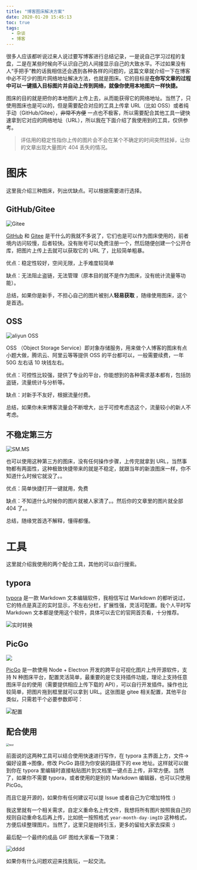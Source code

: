```yaml
---
title: "博客图床解决方案"
date: 2020-01-20 15:45:13
toc: true
tags:
  - 杂谈
  - 博客
---
```


很多人应该都听说过来人说过要写博客进行总结记录，一是说自己学习过程的复盘，二是在某些时候向不认识自己的人间接显示自己的大致水平。不过如果没有人“手把手”教的话我相信还会遇到各种各样的问题的，这篇文章就介绍一下在博客中必不可少的图片网络地址解决方法，也就是图床。它的目标是**在你写文章的过程中可以一键插入目标图片并自动上传到网络，就像你使用本地图片一样快捷。**

图床的目的就是把你的本地图片上传上去，从而能获得它的网络地址。当然了，只使用图床也是可以的，但是需要配合对应的工具上传拿 URL（比如 OSS）或者纯手动（GitHub/Gitee），~~非常不方便~~ 一点也不极客，所以需要配合其他工具一键快速拿到它对应的网络地址（URL），所以我在下面介绍了我使用到的工具，仅供参考。

> 评估用的稳定性指你上传的图片会不会在某个不确定的时间突然挂掉，让你的文章出现大量图片 404 丢失的情况。

# 图床

这里我介绍三种图床，列出优缺点。可以根据需要进行选择。

## GitHub/Gitee

![Gitee](https://gitee.com/sh1luo/imgs/raw/master/imgs/123.png)

[GitHub](https://github.com/) 和 [Gitee](https://gitee.com/) 是干什么的我就不多说了，它们也是可以作为图床使用的，前者境内访问较慢，后者较快。没有账号可以免费注册一个，然后随便创建一个公开仓库，把图片上传上去就可以获取它的 URL 了，比较简单粗暴。

优点：稳定性较好，空间无限，上手难度较简单

缺点：无法阻止盗链，无法管理（原本目的就不是作为图床，没有统计流量等功能）。

总结，如果你是新手，不担心自己的图片被别人**轻易获取** ，随缘使用图床，这个是首选。

## OSS

![aliyun OSS](https://gitee.com/sh1luo/imgs/raw/master/imgs/image-20210120131946016.png)

OSS （Object Storage Service）即对象存储服务，用来做个人博客的图床有点小题大做，腾讯云、阿里云等等提供 OSS 的平台都可以，一般需要续费，一年 50G 左右话 10 块钱左右。

优点：可控性比较强，提供了专业的平台，你能想到的各种需求基本都有，包括防盗链，流量统计与分析等。

缺点：对新手不友好，根据流量付费。

总结，如果你未来博客流量会不断增大，出于可控考虑选这个，流量较小的新人不考虑。

## 不稳定第三方

![SM.MS](https://gitee.com/sh1luo/imgs/raw/master/imgs/image-20210120132728890.png)

也可以使用这种第三方的图床，没有任何操作步骤，上传完就拿到 URL，当然事物都有两面性，这种极致快捷带来的就是不稳定，就跟当年的新浪图床一样，你不知道什么时候它就没了。。

优点：简单快捷打开一键就用，免费

缺点：不知道什么时候你的图片就被人家清了。。然后你的文章里的图片就全部 404 了。。

总结，随缘党首选不解释，懂得都懂。

# 工具

这里就介绍我使用的两个配合工具，其他的可以自行搜索。

## typora

[typora](https://typora.io/) 是一款 Markdown 文本编辑软件，我相信写过 Markdown 的都听说过，它的特点是真正的实时显示，不左右分栏，扩展性强，灵活可配置。我个人平时写 Markdown 文本都是使用这个软件，具体可以去它的官网首页看，十分推荐。

![实时转换](https://gitee.com/sh1luo/imgs/raw/master/imgs/GIF%202021-1-20%2018-44-01.gif)

## PicGo

![](https://gitee.com/sh1luo/imgs/raw/master/imgs/image-20210120134735352.png)

[PicGo](https://github.com/Molunerfinn/PicGo) 是一款使用 Node + Electron 开发的跨平台可视化图片上传开源软件，支持 N 种图床平台，配置灵活简单，最重要的是它支持插件功能，理论上支持任意图床平台的使用（需要提供相应上传下载的 API），可以自行开发插件。操作也比较简单，把图片拖到框里就可以拿到 URL。这张图是 gitee 相关配置，其他平台类似，只需若干个必要参数即可：

![配置](https://gitee.com/sh1luo/imgs/raw/master/imgs/image-20210120135009612.png)

## 配合使用

<img src="https://blogimagee.oss-cn-beijing.aliyuncs.com/images/test.png" alt="test" style="zoom:50%;" />

前面说的这两种工具可以结合使用快速进行写作，在 typora 主界面上方，文件->偏好设置->图像，修改 PicGo 路径为你安装的路径下的 exe 地址。这样就可以做到你在 typora 里编辑时直接粘贴图片到文档里一键点击上传，非常方便。当然了，如果你不需要 typora，或者使用的是别的 Markdown 编辑器，也可以只使用 PicGo。

而且它是开源的，如果你有任何建议可以提 Issue 或者自己为它增加特性 :)

我这里就有一个相关需求，自定义重命名上传文件，我想将所有图片按照我自己的规则自动重命名后再上传，比如统一按照格式 `year-month-day-imgID` 这种格式，方便后续整理图片。当然了，这里只是抛砖引玉，更多的留给大家去探索 :)

最后配一个最终的成品 GIF 图给大家看一下效果：

![dddd](https://blogimagee.oss-cn-beijing.aliyuncs.com/images/dddd.gif)

如果你有什么问题欢迎来找我玩，一起交流。

